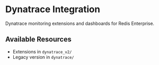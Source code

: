 # Dynatrace Integration
Dynatrace monitoring extensions and dashboards for Redis Enterprise.

## Available Resources
- Extensions in `dynatrace_v2/`
- Legacy version in `dynatrace/`
